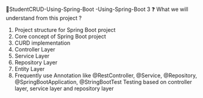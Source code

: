 🎦StudentCRUD-Using-Spring-Boot -Using-Spring-Boot 3
❓ What we will understand from this project ?
1) Project structure for Spring Boot project
2) Core concept of Spring Boot project
3) CURD implementation
4) Controller Layer
5) Service Layer
6) Repository Layer
7) Entity Layer
8) Frequently use Annotation like @RestController, @Service, @Repository, @SpringBootApplication, @StringBootTest
Testing based on controller layer, service layer and repository layer
